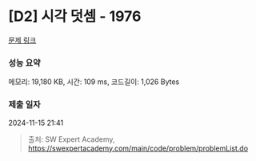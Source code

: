# [D2] 시각 덧셈 - 1976 

[문제 링크](https://swexpertacademy.com/main/code/problem/problemDetail.do?contestProbId=AV5PttaaAZIDFAUq) 

### 성능 요약

메모리: 19,180 KB, 시간: 109 ms, 코드길이: 1,026 Bytes

### 제출 일자

2024-11-15 21:41



> 출처: SW Expert Academy, https://swexpertacademy.com/main/code/problem/problemList.do